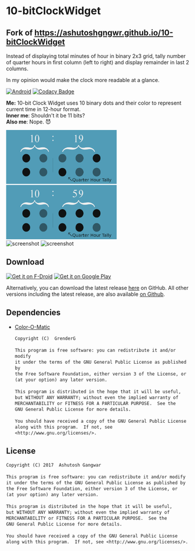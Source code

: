 # 10-bitClockWidget

## Fork of https://ashutoshgngwr.github.io/10-bitClockWidget
Instead of displaying total minutes of hour in binary 2x3 grid, tally number of quarter hours in first column (left to right) and display remainder in last 2 columns.

In my opinion would make the clock more readable at a glance.

[![Android](https://github.com/ashutoshgngwr/10-bitClockWidget/workflows/Android/badge.svg?branch=master)](https://github.com/ashutoshgngwr/10-bitClockWidget/actions?query=workflow%3AAndroid)
[![Codacy Badge](https://api.codacy.com/project/badge/Grade/dce359a87af8413abb34f3620ef9c205)](https://www.codacy.com/app/ashutoshgngwr/10-bitClockWidget?utm_source=github.com&amp;utm_medium=referral&amp;utm_content=ashutoshgngwr/10-bitClockWidget&amp;utm_campaign=Badge_Grade)

**Me:** 10-bit Clock Widget uses 10 binary dots and their color to represent current time in
12-hour format.  
**Inner me**: Shouldn't it be 11 bits?  
**Also me**: Nope. :smiling_imp:  

<img src="https://raw.githubusercontent.com/djyotta/10-bitClockWidget/master/fastlane/metadata/android/en-US/images/featureGraphicTally.png" title="Widget Information" alt="widget info" width="300"/><br/>
<img src="https://raw.githubusercontent.com/djyotta/10-bitClockWidget/master/fastlane/metadata/android/en-US/images/featureGraphicTally2.png" title="Widget Information" alt="widget info" width="300"/><br/>
<img src="https://raw.githubusercontent.com/ashutoshgngwr/10-bitClockWidget/master/fastlane/metadata/android/en-US/images/phoneScreenshots/1_en-US.png" title="Screenshot" alt="screenshot" width="200"/>
<img src="https://raw.githubusercontent.com/ashutoshgngwr/10-bitClockWidget/master/fastlane/metadata/android/en-US/images/sevenInchScreenshots/1_en-US.png" title="Screenshot" alt="screenshot" width="250"/>

## Download

[<img src="https://fdroid.gitlab.io/artwork/badge/get-it-on.png"
     alt="Get it on F-Droid"
     height="80">](https://f-droid.org/packages/com.github.ashutoshgngwr.tenbitclockwidget/)
[<img src="https://play.google.com/intl/en_us/badges/images/generic/en-play-badge.png"
     alt="Get it on Google Play"
     height="80">](https://play.google.com/store/apps/details?id=com.github.ashutoshgngwr.tenbitclockwidget)

Alternatively, you can download the latest release [here](https://github.com/ashutoshgngwr/10-bitClockWidget/releases/latest) on GitHub. All other versions including the latest release, are also available [on Github](https://github.com/ashutoshgngwr/10-bitClockWidget/releases).

## Dependencies

- [Color-O-Matic](https://github.com/GrenderG/Color-O-Matic)

      Copyright (C)  GrenderG
      
      This program is free software: you can redistribute it and/or modify
      it under the terms of the GNU General Public License as published by
      the Free Software Foundation, either version 3 of the License, or
      (at your option) any later version.
      
      This program is distributed in the hope that it will be useful,
      but WITHOUT ANY WARRANTY; without even the implied warranty of
      MERCHANTABILITY or FITNESS FOR A PARTICULAR PURPOSE.  See the
      GNU General Public License for more details.
      
      You should have received a copy of the GNU General Public License
      along with this program.  If not, see <http://www.gnu.org/licenses/>.

## License

    Copyright (C) 2017  Ashutosh Gangwar

    This program is free software: you can redistribute it and/or modify
    it under the terms of the GNU General Public License as published by
    the Free Software Foundation, either version 3 of the License, or
    (at your option) any later version.

    This program is distributed in the hope that it will be useful,
    but WITHOUT ANY WARRANTY; without even the implied warranty of
    MERCHANTABILITY or FITNESS FOR A PARTICULAR PURPOSE.  See the
    GNU General Public License for more details.

    You should have received a copy of the GNU General Public License
    along with this program.  If not, see <http://www.gnu.org/licenses/>.
